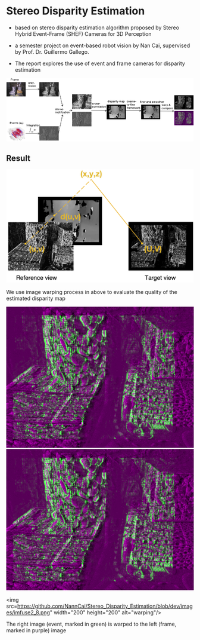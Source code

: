 # Stereo Disparity Estimation

- based on stereo disparity estimation algorithm proposed by Stereo Hybrid Event-Frame (SHEF) Cameras for 3D Perception

- a semester project on event-based robot vision by Nan Cai, supervised by Prof. Dr. Guillermo Gallego. 
- The report explores the use of event and frame cameras for disparity estimation 

![A block diagram of the stereo disparity estimation](images/overview.png)

## Result

![An illustration of image warping](images/illustration_warping.png)

We use image warping process in above to evaluate the quality of the estimated disparity map

![ The results of image warping](images/imfuse2_8.png)
![ The results of image warping2](https://github.com/NannCai/Stereo_Disparity_Estimation/blob/dev/images/imfuse2_8.png)

<img src=https://github.com/NannCai/Stereo_Disparity_Estimation/blob/dev/images/imfuse2_8.png" width="200" height="200" alt="warping"/>

The right image (event, marked in green) is warped to the
left (frame, marked in purple) image